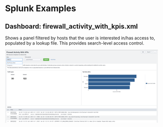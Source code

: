 # Splunk Examples

## Dashboard: firewall_activity_with_kpis.xml

Shows a panel filtered by hosts that the user is interested in/has access to, populated by a lookup file.
This provides search-level access control.

![Screenshot](/static/screenshot.png)
